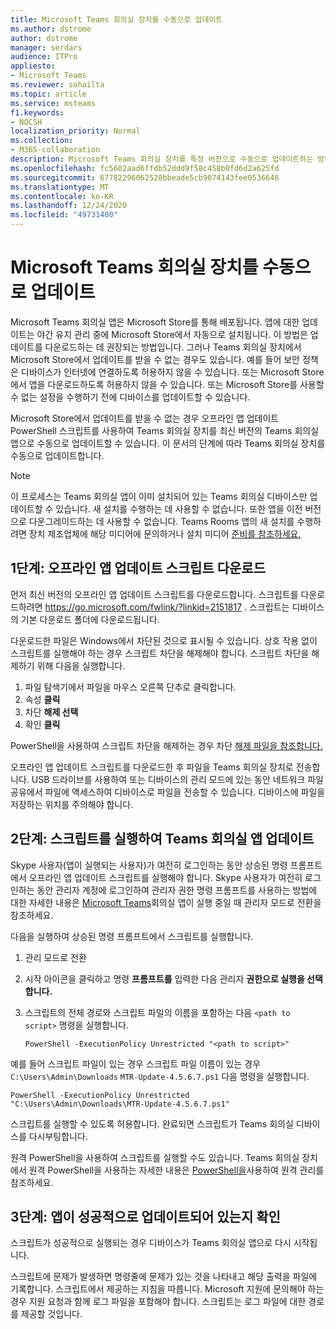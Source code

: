 ```yaml
---
title: Microsoft Teams 회의실 장치를 수동으로 업데이트
ms.author: dstrome
author: dstrome
manager: serdars
audience: ITPro
appliesto:
- Microsoft Teams
ms.reviewer: sohailta
ms.topic: article
ms.service: msteams
f1.keywords:
- NOCSH
localization_priority: Normal
ms.collection:
- M365-collaboration
description: Microsoft Teams 회의실 장치를 특정 버전으로 수동으로 업데이트하는 방법을 배워야 합니다.
ms.openlocfilehash: fc5602aad6ffdb52ddd9f58c458b0fd6d2a625fd
ms.sourcegitcommit: 67782296062528bbeade5cb9074143fee0536646
ms.translationtype: MT
ms.contentlocale: ko-KR
ms.lasthandoff: 12/24/2020
ms.locfileid: "49731400"
---
```

# <a name="manually-update-a-microsoft-teams-rooms-device"></a>Microsoft Teams 회의실 장치를 수동으로 업데이트

Microsoft Teams 회의실 앱은 Microsoft Store를 통해 배포됩니다. 앱에 대한 업데이트는 야간 유지 관리 중에 Microsoft Store에서 자동으로 설치됩니다. 이 방법은 업데이트를 다운로드하는 데 권장되는 방법입니다. 그러나 Teams 회의실 장치에서 Microsoft Store에서 업데이트를 받을 수 없는 경우도 있습니다. 예를 들어 보안 정책은 디바이스가 인터넷에 연결하도록 허용하지 않을 수 있습니다. 또는 Microsoft Store에서 앱을 다운로드하도록 허용하지 않을 수 있습니다. 또는 Microsoft Store를 사용할 수 없는 설정을 수행하기 전에 디바이스를 업데이트할 수 있습니다.

Microsoft Store에서 업데이트를 받을 수 없는 경우 오프라인 앱 업데이트 PowerShell 스크립트를 사용하여 Teams 회의실 장치를 최신 버전의 Teams 회의실 앱으로 수동으로 업데이트할 수 있습니다. 이 문서의 단계에 따라 Teams 회의실 장치를 수동으로 업데이트합니다.

> [!NOTE]
> 이 프로세스는 Teams 회의실 앱이 이미 설치되어 있는 Teams 회의실 디바이스만 업데이트할 수 있습니다. 새 설치를 수행하는 데 사용할 수 없습니다. 또한 앱을 이전 버전으로 다운그레이드하는 데 사용할 수 없습니다. Teams Rooms 앱의 새 설치를 수행하려면 장치 제조업체에 해당 미디어에 문의하거나 설치 미디어 [준비를 참조하세요.](console.md#prepare-the-installation-media)

## <a name="step-1-download-the-offline-app-update-script"></a>1단계: 오프라인 앱 업데이트 스크립트 다운로드

먼저 최신 버전의 오프라인 앱 업데이트 스크립트를 다운로드합니다. 스크립트를 다운로드하려면 <https://go.microsoft.com/fwlink/?linkid=2151817> . 스크립트는 디바이스의 기본 다운로드 폴더에 다운로드됩니다.

다운로드한 파일은 Windows에서 차단된 것으로 표시될 수 있습니다. 상호 작용 없이 스크립트를 실행해야 하는 경우 스크립트 차단을 해제해야 합니다. 스크립트 차단을 해제하기 위해 다음을 실행합니다.

1. 파일 탐색기에서 파일을 마우스 오른쪽 단추로 클릭합니다.
2. 속성 **클릭**
3. 차단 **해제 선택**
4. 확인 **클릭**

PowerShell을 사용하여 스크립트 차단을 해제하는 경우 차단 [해제 파일을 참조합니다.](https://docs.microsoft.com/powershell/module/microsoft.powershell.utility/unblock-file?view=powershell-7.1)

오프라인 앱 업데이트 스크립트를 다운로드한 후 파일을 Teams 회의실 장치로 전송합니다. USB 드라이브를 사용하여 또는 디바이스의 관리 모드에 있는 동안 네트워크 파일 공유에서 파일에 액세스하여 디바이스로 파일을 전송할 수 있습니다. 디바이스에 파일을 저장하는 위치를 주의해야 합니다.

## <a name="step-2-run-the-script-to-update-the-teams-rooms-app"></a>2단계: 스크립트를 실행하여 Teams 회의실 앱 업데이트

Skype 사용자(앱이 실행되는 사용자)가 여전히 로그인하는 동안 상승된 명령 프롬프트에서 오프라인 앱 업데이트 스크립트를 실행해야 합니다. Skype 사용자가 여전히 로그인하는 동안 관리자 계정에 로그인하여 관리자 권한 명령 프롬프트를 사용하는 방법에 대한 자세한 내용은 [Microsoft Teams](rooms-operations.md#switching-to-admin-mode-and-back-when-the-microsoft-teams-rooms-app-is-running)회의실 앱이 실행 중일 때 관리자 모드로 전환을 참조하세요.

다음을 실행하여 상승된 명령 프롬프트에서 스크립트를 실행합니다.

1. 관리 모드로 전환
2. 시작 아이콘을 클릭하고 명령 **프롬프트를** 입력한 다음 관리자 **권한으로 실행을 선택합니다.**
3. 스크립트의 전체 경로와 스크립트 파일의 이름을 포함하는 다음 `<path to script>` 명령을 실행합니다.

    ```console
    PowerShell -ExecutionPolicy Unrestricted "<path to script>"
    ```

예를 들어 스크립트 파일이 있는 경우 스크립트 파일 이름이 있는 경우 `C:\Users\Admin\Downloads` `MTR-Update-4.5.6.7.ps1` 다음 명령을 실행합니다.

```console
PowerShell -ExecutionPolicy Unrestricted "C:\Users\Admin\Downloads\MTR-Update-4.5.6.7.ps1"
```

스크립트를 실행할 수 있도록 허용합니다. 완료되면 스크립트가 Teams 회의실 디바이스를 다시부팅합니다.

원격 PowerShell을 사용하여 스크립트를 실행할 수도 있습니다. Teams 회의실 장치에서 원격 PowerShell을 사용하는 자세한 내용은 [PowerShell을](rooms-operations.md#remote-management-using-powershell)사용하여 원격 관리를 참조하세요.

## <a name="step-3-verify-the-app-has-been-updated-successfully"></a>3단계: 앱이 성공적으로 업데이트되어 있는지 확인

스크립트가 성공적으로 실행되는 경우 디바이스가 Teams 회의실 앱으로 다시 시작됩니다.

스크립트에 문제가 발생하면 명령줄에 문제가 있는 것을 나타내고 해당 출력을 파일에 기록합니다. 스크립트에서 제공하는 지침을 따릅니다. Microsoft 지원에 문의해야 하는 경우 지원 요청과 함께 로그 파일을 포함해야 합니다. 스크립트는 로그 파일에 대한 경로를 제공할 것입니다.
